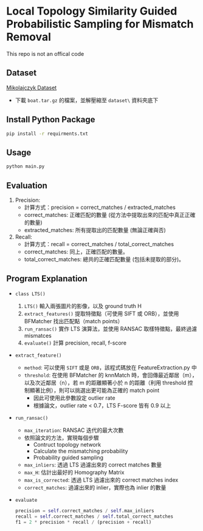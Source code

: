 # Local Topology Similarity Guided Probabilistic Sampling for Mismatch Removal
This repo is not an offical code

## Dataset
[Mikolajczyk Dataset](https://www.robots.ox.ac.uk/~vgg/research/affine/)
- 下載 `boat.tar.gz` 的檔案，並解壓縮至 `dataset\` 資料夾底下

## Install Python Package
```bash
pip install -r requirments.txt
```

## Usage
```bash
python main.py
```

## Evaluation
1.	Precision:
	- 計算方式：precision = correct_matches / extracted_matches
	- correct_matches: 正確匹配的數量 (從方法中提取出來的匹配中真正正確的數量)
	- extracted_matches: 所有提取出的匹配數量 (無論正確與否)
2.	Recall:
    - 計算方式：recall = correct_matches / total_correct_matches
	- correct_matches: 同上，正確匹配的數量。
	- total_correct_matches: 總共的正確匹配數量 (包括未提取的部分)。

## Program Explanation
- `class LTS()`
    1. `LTS()` 輸入兩張圖片的影像，以及 ground truth H 
    2. `extract_features()` 提取特徵點（可使用 SIFT 或 ORB），並使用 BFMatcher 找出匹配點（match points）
    3. `run_ransac()` 實作 LTS 演算法，並使用 RANSAC 取樣特徵點，最終過濾 mismatces
    4. `evaluate()` 計算 precision, recall, f-score
- `extract_feature()`
    - `method`: 可以使用 `SIFT` 或是 `ORB`，該程式碼放在 FeatureExtraction.py 中
    - `threshold`: 在使用 BFMatcher 的 knnMatch 時，會回傳最近鄰居（m），以及次近鄰居（n），若 m 的距離顯著小於 n 的距離（利用 threshold 控制顯著比例），則可以挑選出更可能為正確的 match point
        - 因此可使用此參數設定 outlier rate
        - 根據論文，outlier rate < 0.7，LTS F-score 皆有 0.9 以上
- `run_ransac()`
    - `max_iteration`: RANSAC 迭代的最大次數
    - 依照論文的方法，實現每個步驟
        - Contruct topology network
        - Calculate the mismatching probability
        - Probability guided sampling
    - `max_inliers`: 透過 LTS 過濾出來的 correct matches 數量
    - `max_H`: 估計出最好的 Homography Matrix
    - `max_is_corrected`: 透過 LTS 過濾出來的 correct matches index
    - `correct_matches`: 過濾出來的 inlier，實際也為 inlier 的數量

- `evaluate`
    ```python
    precision = self.correct_matches / self.max_inliers
    recall = self.correct_matches / self.total_correct_matches
    f1 = 2 * precision * recall / (precision + recall)
    ```